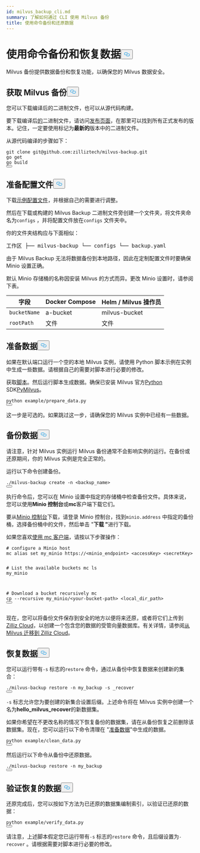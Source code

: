 ```yaml
---
id: milvus_backup_cli.md
summary: 了解如何通过 CLI 使用 Milvus 备份
title: 使用命令备份和还原数据
---
```

<h1 id="Back-up-and-Restore-Data-Using-Commands" class="common-anchor-header">使用命令备份和恢复数据<button data-href="#Back-up-and-Restore-Data-Using-Commands" class="anchor-icon" translate="no">
      <svg translate="no"
        aria-hidden="true"
        focusable="false"
        height="20"
        version="1.1"
        viewBox="0 0 16 16"
        width="16"
      >
        <path
          fill="#0092E4"
          fill-rule="evenodd"
          d="M4 9h1v1H4c-1.5 0-3-1.69-3-3.5S2.55 3 4 3h4c1.45 0 3 1.69 3 3.5 0 1.41-.91 2.72-2 3.25V8.59c.58-.45 1-1.27 1-2.09C10 5.22 8.98 4 8 4H4c-.98 0-2 1.22-2 2.5S3 9 4 9zm9-3h-1v1h1c1 0 2 1.22 2 2.5S13.98 12 13 12H9c-.98 0-2-1.22-2-2.5 0-.83.42-1.64 1-2.09V6.25c-1.09.53-2 1.84-2 3.25C6 11.31 7.55 13 9 13h4c1.45 0 3-1.69 3-3.5S14.5 6 13 6z"
        ></path>
      </svg>
    </button></h1><p>Milvus 备份提供数据备份和恢复功能，以确保您的 Milvus 数据安全。</p>
<h2 id="Obtain-Milvus-Backup" class="common-anchor-header">获取 Milvus 备份<button data-href="#Obtain-Milvus-Backup" class="anchor-icon" translate="no">
      <svg translate="no"
        aria-hidden="true"
        focusable="false"
        height="20"
        version="1.1"
        viewBox="0 0 16 16"
        width="16"
      >
        <path
          fill="#0092E4"
          fill-rule="evenodd"
          d="M4 9h1v1H4c-1.5 0-3-1.69-3-3.5S2.55 3 4 3h4c1.45 0 3 1.69 3 3.5 0 1.41-.91 2.72-2 3.25V8.59c.58-.45 1-1.27 1-2.09C10 5.22 8.98 4 8 4H4c-.98 0-2 1.22-2 2.5S3 9 4 9zm9-3h-1v1h1c1 0 2 1.22 2 2.5S13.98 12 13 12H9c-.98 0-2-1.22-2-2.5 0-.83.42-1.64 1-2.09V6.25c-1.09.53-2 1.84-2 3.25C6 11.31 7.55 13 9 13h4c1.45 0 3-1.69 3-3.5S14.5 6 13 6z"
        ></path>
      </svg>
    </button></h2><p>您可以下载编译后的二进制文件，也可以从源代码构建。</p>
<p>要下载编译后<a href="https://github.com/zilliztech/milvus-backup/releases">的</a>二进制文件，请访问<a href="https://github.com/zilliztech/milvus-backup/releases">发布页面</a>，在那里可以找到所有正式发布的版本。记住，一定要使用标记为<strong>最新的</strong>版本中的二进制文件。</p>
<p>从源代码编译的步骤如下：</p>
<pre><code translate="no" class="language-shell">git <span class="hljs-built_in">clone</span> git@github.com:zilliztech/milvus-backup.git
go get
go build
<button class="copy-code-btn"></button></code></pre>
<h2 id="Prepare-configuration-file" class="common-anchor-header">准备配置文件<button data-href="#Prepare-configuration-file" class="anchor-icon" translate="no">
      <svg translate="no"
        aria-hidden="true"
        focusable="false"
        height="20"
        version="1.1"
        viewBox="0 0 16 16"
        width="16"
      >
        <path
          fill="#0092E4"
          fill-rule="evenodd"
          d="M4 9h1v1H4c-1.5 0-3-1.69-3-3.5S2.55 3 4 3h4c1.45 0 3 1.69 3 3.5 0 1.41-.91 2.72-2 3.25V8.59c.58-.45 1-1.27 1-2.09C10 5.22 8.98 4 8 4H4c-.98 0-2 1.22-2 2.5S3 9 4 9zm9-3h-1v1h1c1 0 2 1.22 2 2.5S13.98 12 13 12H9c-.98 0-2-1.22-2-2.5 0-.83.42-1.64 1-2.09V6.25c-1.09.53-2 1.84-2 3.25C6 11.31 7.55 13 9 13h4c1.45 0 3-1.69 3-3.5S14.5 6 13 6z"
        ></path>
      </svg>
    </button></h2><p>下载<a href="https://raw.githubusercontent.com/zilliztech/milvus-backup/master/configs/backup.yaml">示例配置文件</a>，并根据自己的需要进行调整。</p>
<p>然后在下载或构建的 Milvus Backup 二进制文件旁创建一个文件夹，将文件夹命名为<code translate="no">configs</code> ，并将配置文件放在<code translate="no">configs</code> 文件夹中。</p>
<p>你的文件夹结构应与下面相似：</p>
<pre>
工作区 ├── milvus-backup └── configs └── backup.yaml</pre>
<p>由于 Milvus Backup 无法将数据备份到本地路径，因此在定制配置文件时要确保 Minio 设置正确。</p>
<div class="alert note">
<p>默认 Minio 存储桶的名称因安装 Milvus 的方式而异。更改 Minio 设置时，请参阅下表。</p>
<table>
<thead>
<tr><th>字段</th><th>Docker Compose</th><th>Helm / Milvus 操作员</th></tr>
</thead>
<tbody>
<tr><td><code translate="no">bucketName</code></td><td>a-bucket</td><td>milvus-bucket</td></tr>
<tr><td><code translate="no">rootPath</code></td><td>文件</td><td>文件</td></tr>
</tbody>
</table>
</div>
<h2 id="Prepare-data" class="common-anchor-header">准备数据<button data-href="#Prepare-data" class="anchor-icon" translate="no">
      <svg translate="no"
        aria-hidden="true"
        focusable="false"
        height="20"
        version="1.1"
        viewBox="0 0 16 16"
        width="16"
      >
        <path
          fill="#0092E4"
          fill-rule="evenodd"
          d="M4 9h1v1H4c-1.5 0-3-1.69-3-3.5S2.55 3 4 3h4c1.45 0 3 1.69 3 3.5 0 1.41-.91 2.72-2 3.25V8.59c.58-.45 1-1.27 1-2.09C10 5.22 8.98 4 8 4H4c-.98 0-2 1.22-2 2.5S3 9 4 9zm9-3h-1v1h1c1 0 2 1.22 2 2.5S13.98 12 13 12H9c-.98 0-2-1.22-2-2.5 0-.83.42-1.64 1-2.09V6.25c-1.09.53-2 1.84-2 3.25C6 11.31 7.55 13 9 13h4c1.45 0 3-1.69 3-3.5S14.5 6 13 6z"
        ></path>
      </svg>
    </button></h2><p>如果在默认端口运行一个空的本地 Milvus 实例，请使用 Python 脚本示例在实例中生成一些数据。请根据自己的需要对脚本进行必要的修改。</p>
<p>获取<a href="https://raw.githubusercontent.com/zilliztech/milvus-backup/main/example/prepare_data.py">脚本</a>。然后运行脚本生成数据。确保已安装 Milvus 官方<a href="https://pypi.org/project/pymilvus/">Python</a> SDK<a href="https://pypi.org/project/pymilvus/">PyMilvus</a>。</p>
<pre><code translate="no" class="language-shell">python example/prepare_data.py
<button class="copy-code-btn"></button></code></pre>
<p>这一步是可选的。如果跳过这一步，请确保您的 Milvus 实例中已经有一些数据。</p>
<h2 id="Back-up-data" class="common-anchor-header">备份数据<button data-href="#Back-up-data" class="anchor-icon" translate="no">
      <svg translate="no"
        aria-hidden="true"
        focusable="false"
        height="20"
        version="1.1"
        viewBox="0 0 16 16"
        width="16"
      >
        <path
          fill="#0092E4"
          fill-rule="evenodd"
          d="M4 9h1v1H4c-1.5 0-3-1.69-3-3.5S2.55 3 4 3h4c1.45 0 3 1.69 3 3.5 0 1.41-.91 2.72-2 3.25V8.59c.58-.45 1-1.27 1-2.09C10 5.22 8.98 4 8 4H4c-.98 0-2 1.22-2 2.5S3 9 4 9zm9-3h-1v1h1c1 0 2 1.22 2 2.5S13.98 12 13 12H9c-.98 0-2-1.22-2-2.5 0-.83.42-1.64 1-2.09V6.25c-1.09.53-2 1.84-2 3.25C6 11.31 7.55 13 9 13h4c1.45 0 3-1.69 3-3.5S14.5 6 13 6z"
        ></path>
      </svg>
    </button></h2><p>请注意，针对 Milvus 实例运行 Milvus 备份通常不会影响实例的运行。在备份或还原期间，你的 Milvus 实例是完全正常的。</p>
<div class="tab-wrapper"></div>
<p>运行以下命令创建备份。</p>
<pre><code translate="no" class="language-shell">./milvus-backup create -n &lt;backup_name&gt;
<button class="copy-code-btn"></button></code></pre>
<p>执行命令后，您可以在 Minio 设置中指定的存储桶中检查备份文件。具体来说，您可以使用<strong>Minio 控制台</strong>或<strong>mc</strong>客户端下载它们。</p>
<p>要从<a href="https://min.io/docs/minio/kubernetes/upstream/administration/minio-console.html">Minio 控制台</a>下载，请登录 Minio 控制台，找到<code translate="no">minio.address</code> 中指定的备份桶，选择备份桶中的文件，然后单击 "<strong>下载 "</strong>进行下载。</p>
<p>如果您喜欢<a href="https://min.io/docs/minio/linux/reference/minio-mc.html#mc-install">使用 mc 客户端</a>，请按以下步骤操作：</p>
<pre><code translate="no" class="language-shell"><span class="hljs-comment"># configure a Minio host</span>
mc alias <span class="hljs-built_in">set</span> my_minio https://&lt;minio_endpoint&gt; &lt;accessKey&gt; &lt;secretKey&gt;

<span class="hljs-comment"># List the available buckets</span>
mc ls my_minio

<span class="hljs-comment"># Download a bucket recursively</span>
mc cp --recursive my_minio/&lt;your-bucket-path&gt; &lt;local_dir_path&gt;
<button class="copy-code-btn"></button></code></pre>
<p>现在，您可以将备份文件保存到安全的地方以便将来还原，或者将它们上传到<a href="https://cloud.zilliz.com">Zilliz Cloud</a>，以创建一个包含您的数据的受管向量数据库。有关详情，请参阅<a href="https://zilliz.com/doc/migrate_from_milvus-2x">从 Milvus 迁移到 Zilliz Cloud</a>。</p>
<h2 id="Restore-data" class="common-anchor-header">恢复数据<button data-href="#Restore-data" class="anchor-icon" translate="no">
      <svg translate="no"
        aria-hidden="true"
        focusable="false"
        height="20"
        version="1.1"
        viewBox="0 0 16 16"
        width="16"
      >
        <path
          fill="#0092E4"
          fill-rule="evenodd"
          d="M4 9h1v1H4c-1.5 0-3-1.69-3-3.5S2.55 3 4 3h4c1.45 0 3 1.69 3 3.5 0 1.41-.91 2.72-2 3.25V8.59c.58-.45 1-1.27 1-2.09C10 5.22 8.98 4 8 4H4c-.98 0-2 1.22-2 2.5S3 9 4 9zm9-3h-1v1h1c1 0 2 1.22 2 2.5S13.98 12 13 12H9c-.98 0-2-1.22-2-2.5 0-.83.42-1.64 1-2.09V6.25c-1.09.53-2 1.84-2 3.25C6 11.31 7.55 13 9 13h4c1.45 0 3-1.69 3-3.5S14.5 6 13 6z"
        ></path>
      </svg>
    </button></h2><div class="tab-wrapper"></div>
<p>您可以运行带有<code translate="no">-s</code> 标志的<code translate="no">restore</code> 命令，通过从备份中恢复数据来创建新的集合：</p>
<pre><code translate="no" class="language-shell">./milvus-backup restore -n my_backup -s _recover
<button class="copy-code-btn"></button></code></pre>
<p><code translate="no">-s</code> 标志允许您为要创建的新集合设置后缀。上述命令将在 Milvus 实例中创建一个名为<strong>hello_milvus_recover</strong>的新数据集。</p>
<p>如果你希望在不更改名称的情况下恢复备份的数据集，请在从备份恢复之前删除该数据集。现在，您可以运行以下命令清理在 "<a href="#Prepare-data">准备数据</a>"中生成的数据。</p>
<pre><code translate="no" class="language-shell">python example/clean_data.py
<button class="copy-code-btn"></button></code></pre>
<p>然后运行以下命令从备份中还原数据。</p>
<pre><code translate="no" class="language-shell">./milvus-backup restore -n my_backup
<button class="copy-code-btn"></button></code></pre>
<h2 id="Verify-restored-data" class="common-anchor-header">验证恢复的数据<button data-href="#Verify-restored-data" class="anchor-icon" translate="no">
      <svg translate="no"
        aria-hidden="true"
        focusable="false"
        height="20"
        version="1.1"
        viewBox="0 0 16 16"
        width="16"
      >
        <path
          fill="#0092E4"
          fill-rule="evenodd"
          d="M4 9h1v1H4c-1.5 0-3-1.69-3-3.5S2.55 3 4 3h4c1.45 0 3 1.69 3 3.5 0 1.41-.91 2.72-2 3.25V8.59c.58-.45 1-1.27 1-2.09C10 5.22 8.98 4 8 4H4c-.98 0-2 1.22-2 2.5S3 9 4 9zm9-3h-1v1h1c1 0 2 1.22 2 2.5S13.98 12 13 12H9c-.98 0-2-1.22-2-2.5 0-.83.42-1.64 1-2.09V6.25c-1.09.53-2 1.84-2 3.25C6 11.31 7.55 13 9 13h4c1.45 0 3-1.69 3-3.5S14.5 6 13 6z"
        ></path>
      </svg>
    </button></h2><p>还原完成后，您可以按如下方法为已还原的数据集编制索引，以验证已还原的数据：</p>
<pre><code translate="no" class="language-shell">python example/verify_data.py
<button class="copy-code-btn"></button></code></pre>
<p>请注意，上述脚本假定您已运行带有<code translate="no">-s</code> 标志的<code translate="no">restore</code> 命令，且后缀设置为<code translate="no">-recover</code> 。请根据需要对脚本进行必要的修改。</p>
